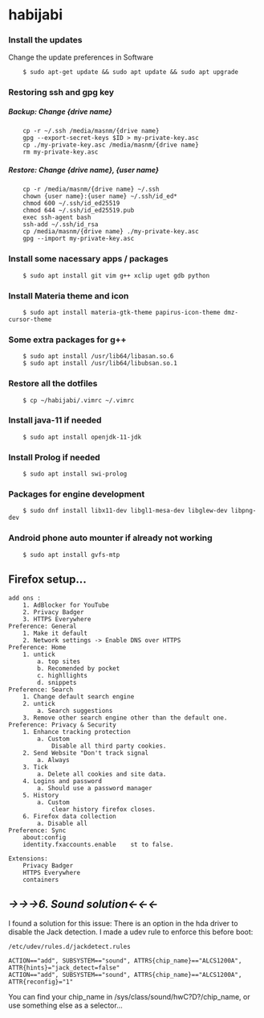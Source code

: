 # habijabi

### Install the updates
Change the update preferences in Software
```console
	$ sudo apt-get update && sudo apt update && sudo apt upgrade
```

### Restoring ssh and gpg key

##### Backup: Change {drive name}
```console
	cp -r ~/.ssh /media/masnm/{drive name}
	gpg --export-secret-keys $ID > my-private-key.asc
	cp ./my-private-key.asc /media/masnm/{drive name}
	rm my-private-key.asc
```

##### Restore: Change {drive name}, {user name}
```console
	cp -r /media/masnm/{drive name} ~/.ssh
	chown {user name}:{user name} ~/.ssh/id_ed*
	chmod 600 ~/.ssh/id_ed25519
	chmod 644 ~/.ssh/id_ed25519.pub
	exec ssh-agent bash
	ssh-add ~/.ssh/id_rsa
	cp /media/masnm/{drive name} ./my-private-key.asc
	gpg --import my-private-key.asc
```

### Install some nacessary apps / packages
```console
	$ sudo apt install git vim g++ xclip uget gdb python
```

### Install Materia theme and icon
```console
	$ sudo apt install materia-gtk-theme papirus-icon-theme dmz-cursor-theme
```

### Some extra packages for g++
```console
	$ sudo apt install /usr/lib64/libasan.so.6
	$ sudo apt install /usr/lib64/libubsan.so.1
```

### Restore all the dotfiles
```console
	$ cp ~/habijabi/.vimrc ~/.vimrc
```

### Install java-11 if needed
```console
	$ sudo apt install openjdk-11-jdk
```

### Install Prolog if needed
```console
	$ sudo apt install swi-prolog
```

### Packages for engine development
```console
	$ sudo dnf install libx11-dev libgl1-mesa-dev libglew-dev libpng-dev
```

### Android phone auto mounter if already not working
```console
	$ sudo apt install gvfs-mtp
```

## Firefox setup...

	add ons :
		1. AdBlocker for YouTube
		2. Privacy Badger
		3. HTTPS Everywhere
	Preference: General
		1. Make it default
		2. Network settings -> Enable DNS over HTTPS
	Preference: Home
		1. untick
			a. top sites
			b. Recomended by pocket
			c. highllights
			d. snippets
	Preference: Search
		1. Change default search engine
		2. untick
			a. Search suggestions
		3. Remove other search engine other than the default one.
	Preference: Privacy & Security
		1. Enhance tracking protection
			a. Custom
				Disable all third party cookies.
		2. Send Website "Don't track signal
			a. Always
		3. Tick
			a. Delete all cookies and site data.
		4. Logins and password
			a. Should use a password manager
		5. History
			a. Custom
				clear history firefox closes.
		6. Firefox data collection
			a. Disable all
	Preference: Sync
		about:config
		identity.fxaccounts.enable    st to false.
	
	Extensions:
		Privacy Badger
		HTTPS Everywhere
		containers



## ***->->->6. Sound solution<-<-<-***
I found a solution for this issue: There is an option in the hda driver to disable the Jack detection. I made a udev rule to enforce this before boot:

	/etc/udev/rules.d/jackdetect.rules
	
	ACTION=="add", SUBSYSTEM=="sound", ATTRS{chip_name}=="ALCS1200A", ATTR{hints}="jack_detect=false"
	ACTION=="add", SUBSYSTEM=="sound", ATTRS{chip_name}=="ALCS1200A", ATTR{reconfig}="1"
	
You can find your chip_name in /sys/class/sound/hwC?D?/chip_name, or use something else as a selector...

